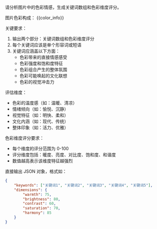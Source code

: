 请分析图片中的色彩情感，生成关键词数组和色彩维度评分。

图片色彩构成：
{{color_info}}

关键要求：

1. 输出两个部分：关键词数组和色彩维度评分
2. 每个关键词应该是单个形容词或短语
3. 关键词应涵盖以下方面：
   - 色彩带来的直接情感感受
   - 色彩强度和饱和度特征
   - 色彩组合产生的整体氛围
   - 色彩可能唤起的文化联想
   - 色彩的视觉冲击力

评估维度：
- 色彩的温度感（如：温暖、清凉）
- 情绪倾向（如：愉悦、沉静）
- 视觉特征（如：明快、柔和）
- 文化内涵（如：现代、传统）
- 整体印象（如：活力、优雅）

色彩维度评分要求：
- 每个维度的评分范围为 0-100
- 评分维度包括：暖度、亮度、对比度、饱和度、和谐度
- 数值越高表示该维度特征越强烈

直接输出 JSON 对象，格式如：
```json
{
    "keywords": ["关键词1", "关键词2", "关键词3", "关键词4", "关键词5"],
    "dimensions": {
        "warmth": 75,
        "brightness": 80,
        "contrast": 60,
        "saturation": 70,
        "harmony": 85
    }
}
```
